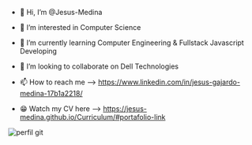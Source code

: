 - 👋 Hi, I’m @Jesus-Medina
- 👀 I’m interested in Computer Science
- 🌱 I’m currently learning Computer Engineering & Fullstack Javascript Developing
- 💞️ I’m looking to collaborate on Dell Technologies
- 📫 How to reach me --> https://www.linkedin.com/in/jesus-gajardo-medina-17b1a2218/

 - 😁 Watch my CV here --> https://jesus-medina.github.io/Curriculum/#portafolio-link
  
![perfil git](https://user-images.githubusercontent.com/102434136/165016827-187c06bd-5a4a-4d32-8157-8e7ec016fc3d.png)

<!---
Jesus-Medina/Jesus-Medina is a ✨ special ✨ repository because its `README.md` (this file) appears on your GitHub profile.
You can click the Preview link to take a look at your changes.
--->
